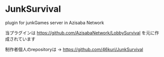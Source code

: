 # JunkSurvival
plugin for junkGames server in Azisaba Network

当プラグインは https://github.com/AzisabaNetwork/LobbySurvival を元に作成されています

制作者個人のrepositoryは → https://github.com/46kuri/JunkSurvival
